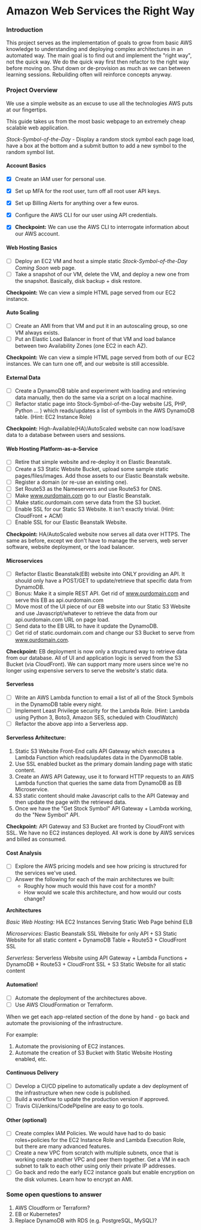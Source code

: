 # Amazon Web Services the Right Way

### Introduction

This project serves as the implementation of goals to grow from basic AWS knowledge to understanding and deploying complex architectures in an automated way.
The main goal is to find out and implement the "right way", not the quick way. We do the quick way first then refactor to the right way before moving on.
Shut down or de-provision as much as we can between learning sessions. Rebuilding often will reinforce concepts anyway.

### Project Overview

We use a simple website as an excuse to use all the technologies AWS puts at our fingertips. 

This guide takes us from the most basic webpage to an extremely cheap scalable web application.

*Stock-Symbol-of-the-Day* - Display a random stock symbol each page load, have a box at the bottom and a submit button to add a new symbol to the random symbol list.

#### Account Basics

- [x] Create an IAM user for personal use.
- [x] Set up MFA for the root user, turn off all root user API keys.
- [x] Set up Billing Alerts for anything over a few euros.
- [x] Configure the AWS CLI for our user using API credentials.

- [x] **Checkpoint:** We can use the AWS CLI to interrogate information about our AWS account.

#### Web Hosting Basics

- [ ] Deploy an EC2 VM and host a simple static *Stock-Symbol-of-the-Day Coming Soon* web page.
- [ ] Take a snapshot of our VM, delete the VM, and deploy a new one from the snapshot. Basically, disk backup + disk restore.

**Checkpoint:** We can view a simple HTML page served from our EC2 instance.

#### Auto Scaling

- [ ] Create an AMI from that VM and put it in an autoscaling group, so one VM always exists.
- [ ] Put an Elastic Load Balancer in front of that VM and load balance between two Availability Zones (one EC2 in each AZ).

**Checkpoint:** We can view a simple HTML page served from both of our EC2 instances. We can turn one off, and our website is still accessible.


#### External Data

- [ ] Create a DynamoDB table and experiment with loading and retrieving data manually, then do the same via a script on a local machine.
- [ ] Refactor static page into Stock-Symbol-of-the-Day website (JS, PHP, Python ... ) which reads/updates a list of symbols in the AWS DynamoDB table. (Hint: EC2 Instance Role)

**Checkpoint:** High-Available(HA)/AutoScaled website can now load/save data to a database between users and sessions.


#### Web Hosting Platform-as-a-Service

- [ ] Retire that simple website and re-deploy it on Elastic Beanstalk.
- [ ] Create a S3 Static Website Bucket, upload some sample static pages/files/images. Add those assets to our Elastic Beanstalk website.
- [ ] Register a domain (or re-use an existing one). 
- [ ] Set Route53 as the Nameservers and use Route53 for DNS. 
- [ ] Make www.ourdomain.com go to our Elastic Beanstalk. 
- [ ] Make static.ourdomain.com serve data from the S3 bucket.
- [ ] Enable SSL for our Static S3 Website. It isn't exactly trivial. (Hint: CloudFront + ACM)
- [ ] Enable SSL for our Elastic Beanstalk Website.

**Checkpoint:** HA/AutoScaled website now serves all data over HTTPS. The same as before, except we don't have to manage the servers, web server software, website deployment, or the load balancer.


#### Microservices

- [ ] Refactor Elastic Beanstalk(EB) website into ONLY providing an API. It should only have a POST/GET to update/retrieve that specific data from DynamoDB. 
- [ ] Bonus: Make it a simple REST API. Get rid of www.ourdomain.com and serve this EB as api.ourdomain.com
- [ ] Move most of the UI piece of our EB website into our Static S3 Website and use Javascript/whatever to retrieve the data from our api.ourdomain.com URL on page load. 
- [ ] Send data to the EB URL to have it update the DynamoDB. 
- [ ] Get rid of static.ourdomain.com and change our S3 Bucket to serve from www.ourdomain.com.

**Checkpoint:** EB deployment is now only a structured way to retrieve data from our database. All of UI and application logic is served from the S3 Bucket (via CloudFront). 
We can support many more users since we're no longer using expensive servers to serve the website's static data.


#### Serverless

- [ ] Write an AWS Lambda function to email a list of all of the Stock Symbols in the DynamoDB table every night. 
- [ ] Implement Least Privilege security for the Lambda Role. (Hint: Lambda using Python 3, Boto3, Amazon SES, scheduled with CloudWatch)
- [ ] Refactor the above app into a Serverless app. 

#### Serverless Arhitecture: 
1. Static S3 Website Front-End calls API Gateway which executes a Lambda Function which reads/updates data in the DyanmoDB table.
2. Use SSL enabled bucket as the primary domain landing page with static content.
3. Create an AWS API Gateway, use it to forward HTTP requests to an AWS Lambda function that queries the same data from DynamoDB as EB Microservice.
4. S3 static content should make Javascript calls to the API Gateway and then update the page with the retrieved data.
5. Once we have the "Get Stock Symbol" API Gateway + Lambda working, do the "New Symbol" API.

**Checkpoint:** API Gateway and S3 Bucket are fronted by CloudFront with SSL. We have no EC2 instances deployed. All work is done by AWS services and billed as consumed.

#### Cost Analysis

- [ ] Explore the AWS pricing models and see how pricing is structured for the services we've used.
- [ ] Answer the following for each of the main architectures we built:
    - Roughly how much would this have cost for a month?
    - How would we scale this architecture, and how would our costs change?

**Architectures**

*Basic Web Hosting:* HA EC2 Instances Serving Static Web Page behind ELB

*Microservices:* Elastic Beanstalk SSL Website for only API + S3 Static Website for all static content + DynamoDB Table + Route53 + CloudFront SSL

*Serverless:* Serverless Website using API Gateway + Lambda Functions + DynamoDB + Route53 + CloudFront SSL + S3 Static Website for all static content


#### Automation!

- [ ] Automate the deployment of the architectures above. 
- [ ] Use AWS CloudFormation or Terraform.
 
When we get each app-related section of the done by hand - go back and automate the provisioning of the infrastructure. 

For example: 
1. Automate the provisioning of EC2 instances. 
2. Automate the creation of S3 Bucket with Static Website Hosting enabled, etc. 

#### Continuous Delivery

- [ ] Develop a CI/CD pipeline to automatically update a dev deployment of the infrastructure when new code is published.
- [ ] Build a workflow to update the production version if approved. 
- [ ] Travis CI/Jenkins/CodePipeline are easy to go tools.

#### Other (optional)

- [ ] Create complex IAM Policies. We would have had to do basic roles+policies for the EC2 Instance Role and Lambda Execution Role, but there are many advanced features.
- [ ] Create a new VPC from scratch with multiple subnets, once that is working create another VPC and peer them together. Get a VM in each subnet to talk to each other using only their private IP addresses.
- [ ] Go back and redo the early EC2 instance goals but enable encryption on the disk volumes. Learn how to encrypt an AMI.

### Some open questions to answer
1. AWS Cloudform or Terraform?
2. EB or Kubernetes?
3. Replace DynamoDB with RDS (e.g. PostgreSQL, MySQL)?

